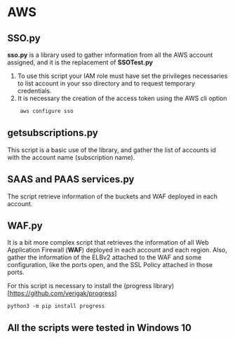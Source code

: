 # AWS

## SSO.py

**sso.py** is a library used to gather information from all the AWS account assigned, and it is the replacement of **SSOTest.py**
1. To use this script your IAM role must have set the privileges necessaries to list account in your sso directory and to request temporary credentials. 
2. It is necessary the creation of the access token using the AWS cli option 
```cmd
    aws configure sso
```

## getsubscriptions.py

This script is a basic use of the library, and gather the list of accounts id with the account name (subscription name). 

## SAAS and PAAS services.py

The script retrieve information of the buckets and WAF deployed in each account.

## WAF.py

It is a bit more complex script that retrieves the information of all Web Application Firewall (**WAF**) deployed in each account and each region. Also, gather the information of the ELBv2 attached to the WAF and some configuration, like the ports open, and the SSL Policy attached in those ports.

For this script is necessary to install the (progress library)[https://github.com/verigak/progress]

```python3
python3 -m pip install progress

```


## **All the scripts were tested in Windows 10**
